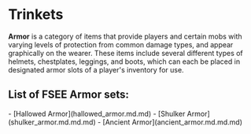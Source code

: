 # Trinkets
**Armor** is a category of items that provide players and certain mobs with varying levels of protection from common damage types, and appear graphically on the wearer. These items include several different types of helmets, chestplates, leggings, and boots, which can each be placed in designated armor slots of a player's inventory for use.

## List of FSEE Armor sets:
<div markdown class="foka-list">
- <i class="icon-fsee icon-fsee-ender-insignia"></i>[Hallowed Armor](hallowed_armor.md.md)
- <i class="icon-fsee icon-fsee-ender-insignia"></i>[Shulker Armor](shulker_armor.md.md.md)
- <i class="icon-fsee icon-fsee-ender-insignia"></i>[Ancient Armor](ancient_armor.md.md.md)
</div>
